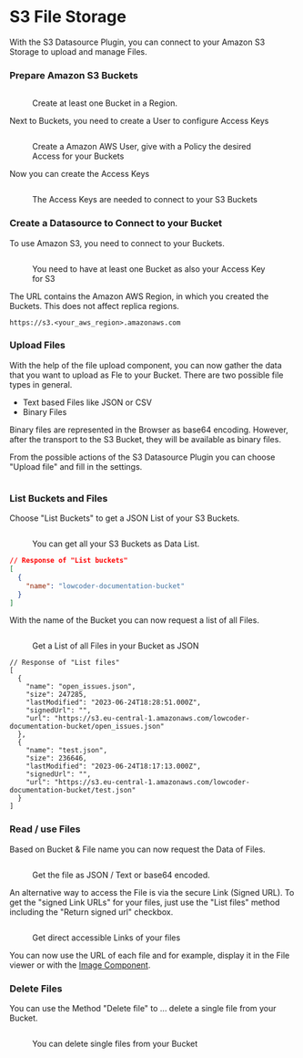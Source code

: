 # S3 File Storage

With the S3 Datasource Plugin, you can connect to your Amazon S3 Storage to upload and manage Files.

### Prepare Amazon S3 Buckets

<figure><img src="../../../.gitbook/assets/Amazon S3 Buckets.png" alt=""><figcaption><p>Create at least one Bucket in a Region.</p></figcaption></figure>

Next to Buckets, you need to create a User to configure Access Keys

<figure><img src="../../../.gitbook/assets/Amazon S3 User.png" alt=""><figcaption><p>Create a Amazon AWS User, give with a Policy the desired Access for your Buckets</p></figcaption></figure>

Now you can create the Access Keys

<figure><img src="../../../.gitbook/assets/Amazon S3 Access Key.png" alt=""><figcaption><p>The Access Keys are needed to connect to your S3 Buckets</p></figcaption></figure>

### Create a Datasource to Connect to your Bucket

To use Amazon S3, you need to connect to your Buckets.

<figure><img src="../../../.gitbook/assets/Data Plugin  S3 Buckets.png" alt=""><figcaption><p>You need to have at least one Bucket as also your Access Key for S3</p></figcaption></figure>

The URL contains the Amazon AWS Region, in which you created the Buckets. This does not affect replica regions.

```
https://s3.<your_aws_region>.amazonaws.com
```

### Upload Files

With the help of the file upload component, you can now gather the data that you want to upload as Fle to your Bucket. There are two possible file types in general.

* Text based Files like JSON or CSV
* Binary Files

Binary files are represented in the Browser as base64 encoding. However, after the transport to the S3 Bucket, they will be available as binary files.

From the possible actions of the S3 Datasource Plugin you can choose "Upload file" and fill in the settings.

<figure><img src="../../../.gitbook/assets/Data Plugin  S3 File Upload.png" alt=""><figcaption></figcaption></figure>

### List Buckets and Files

Choose "List Buckets" to get a JSON List of your S3 Buckets.

<figure><img src="../../../.gitbook/assets/Data Plugin  S3 Get Buckets.png" alt=""><figcaption><p>You can get all your S3 Buckets as Data List.</p></figcaption></figure>

```json
// Response of "List buckets"
[
  {
    "name": "lowcoder-documentation-bucket"
  }
]
```

With the name of the Bucket you can now request a list of all Files.

<figure><img src="../../../.gitbook/assets/Data Plugin  S3 Get Files.png" alt=""><figcaption><p>Get a List of all Files in your Bucket as JSON</p></figcaption></figure>

```
// Response of "List files"
[
  {
    "name": "open_issues.json",
    "size": 247285,
    "lastModified": "2023-06-24T18:28:51.000Z",
    "signedUrl": "",
    "url": "https://s3.eu-central-1.amazonaws.com/lowcoder-documentation-bucket/open_issues.json"
  },
  {
    "name": "test.json",
    "size": 236646,
    "lastModified": "2023-06-24T18:17:13.000Z",
    "signedUrl": "",
    "url": "https://s3.eu-central-1.amazonaws.com/lowcoder-documentation-bucket/test.json"
  }
]
```

### Read / use Files

Based on Bucket & File name you can now request the Data of Files.

<figure><img src="../../../.gitbook/assets/Data Plugin  S3 Get File.png" alt=""><figcaption><p>Get the file as JSON / Text or base64 encoded.</p></figcaption></figure>

An alternative way to access the File is via the secure Link (Signed URL). To get the "signed Link URLs" for your files, just use the "List files" method including the "Return signed url" checkbox.

<figure><img src="../../../.gitbook/assets/Data Plugin  S3 Get Files with Signed Link.png" alt=""><figcaption><p>Get direct accessible Links of your files</p></figcaption></figure>

You can now use the URL of each file and for example, display it in the File viewer or with the [Image Component](../../../build-applications/app-editor/visual-components/image.md).

### Delete Files

You can use the Method "Delete file" to ... delete a single file from your Bucket.

<figure><img src="../../../.gitbook/assets/Data Plugin  S3 File Delete.png" alt=""><figcaption><p>You can delete single files from your Bucket</p></figcaption></figure>
